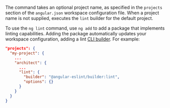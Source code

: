 The command takes an optional project name, as specified in the `projects` section of the `angular.json` workspace configuration file.
When a project name is not supplied, executes the `lint` builder for the default project.

To use the `ng lint` command, use `ng add` to add a package that implements linting capabilities. Adding the package automatically updates your workspace configuration, adding a lint [CLI builder](guide/cli-builder).
For example:

```json
"projects": {
  "my-project": {
    ...
    "architect": {
      ...
      "lint": {
        "builder": "@angular-eslint/builder:lint",
        "options": {}
      }
    }
  }
}
```
